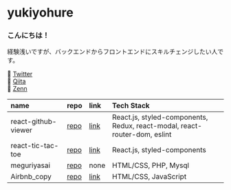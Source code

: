 # yukiyohure
### こんにちは！  
経験浅いですが、バックエンドからフロントエンドにスキルチェンジしたい人です。

:egg:  [Twitter](https://twitter.com/yukiyohure0923)  
🌱  [Qiita](https://qiita.com/yukiyohure0923)  
🥶 [Zenn](https://zenn.dev/yukiyohure)  

|name|repo|link|Tech Stack|
|:--|:--|:--|:--|
|react-github-viewer|[repo](https://github.com/yukiyohure/react-github-viewer)|[link](https://yukiyohure.github.io/redux-github-viewer/)|React.js, styled-components, Redux, react-modal, react-router-dom, eslint|
|react-tic-tac-toe|[repo](https://github.com/yukiyohure/react-tic-tac-toe)|[link](https://yukiyohure.github.io/react-tic-tac-toe/)|React.js, styled-components|
|meguriyasai|[repo](https://github.com/yukiyohure/meguriyasai)|none|HTML/CSS, PHP, Mysql|
|Airbnb_copy|[repo](https://github.com/yukiyohure/Airbnb_copy)|[link](https://yukiyohure.github.io/Airbnb_copy/)|HTML/CSS, JavaScript|

